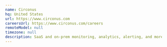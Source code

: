 ```yaml
---
name: Circonus
hq: United States
url: https://www.circonus.com
careersUrl: https://www.circonus.com/careers
remoteModel: null
timezone: null
description: SaaS and on-prem monitoring, analytics, alerting, and more. C, Go, Java, Perl. HQ in Fulton MD, most employees are remote.
---
```


